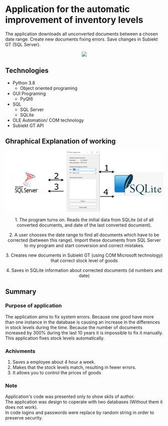 # Application for the automatic improvement of inventory levels

The application downloads all unconverted documents between a chosen date range. Create new documents fixing errors. Save changes in Subiekt GT (SQL Server).

<p align="center">
<img src="README_gif.gif">
</p>  

## Technologies
* Python 3.8
  * Object oriented programing
* GUI Programing
  * PyQt6
* SQL
  * SQL Server
  * SQLite
* OLE Automation/ COM technology
* Subiekt GT API


## Ghraphical Explanation of working
<p align="center">
<img src="README_grafic_explain.png">
</p>

<p align="center">
1. The program turns on. Reads the initial data from SQLite (id of all converted documents, and date of the last converted document).
</p>
<p align="center">
2. A user chooses the date range to find all documents which have to be corrected (between this range). Import these documents from SQL Server to my program and start conversion and correct mistakes.
</p>
<p align="center">
3. Creates new documents in Subiekt GT (using COM Microsoft technology) that correct stock level of goods
</p>
<p align="center">
4. Saves in SQLite information about corrected documents (id numbers and date)
</p>

## Summary
### Purpose of application
The application aims to fix system errors. Because one good have more than one instance in the database is causing an increase in the differences in stock levels during the time. Because the number of documents increased by 300% during the last 10 years it is impossible to fix it manually. This application fixes stock levels automatically.
   
### Achivments
1. Saves a employee about 4 hour a week.
2. Makes that the stock levels match, resulting in fewer errors.
3. It allows you to control the prices of goods
### Note
Application's code was presented only to show skils of author.  
The application was design to coperate with two databases (Without them it does not work).   
In code logins and passwords were replace by random string in order to preserve security.
